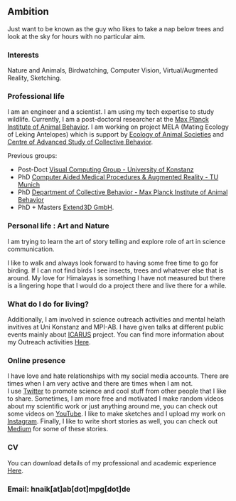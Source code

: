 ## Ambition
Just want to be known as the guy who likes to take a nap below trees and look at the sky for hours with no particular aim.

### Interests 
Nature and Animals, Birdwatching, Computer Vision, Virtual/Augmented Reality, Sketching.

### Professional life  
I am an engineer and a scientist. I am using my tech expertise to study wildlife. Currently, I am a post-doctoral researcher at the [Max Planck Institute of Animal Behavior](https://www.ab.mpg.de/). I am working on project MELA (Mating Ecology of Leking Antelopes) which is support by [Ecology of Animal Societies](https://www.ab.mpg.de/crofoot) and [Centre of Advanced Study of Collective Behavior](https://www.exc.uni-konstanz.de/collective-behaviour/). 

Previous groups: 
- Post-Doct [Visual Computing Group - University of Konstanz](https://www.cgmi.uni-konstanz.de/)
- PhD [Computer Aided Medical Procedures & Augmented Reality - TU Munich](https://www.in.tum.de/campar/start/)
- PhD [Department of Collective Behavior - Max Planck Institute of Animal Behavior](https://www.ab.mpg.de/couzin)
- PhD + Masters [Extend3D GmbH](https://www.extend3d.com/en/).

### Personal life : Art and Nature
I am trying to learn the art of story telling and explore role of art in science communication. 

I like to walk and always look forward to having some free time to go for birding. If I can not find birds I see insects, trees and whatever else that is around. My love for Himalayas is something I have not measured but there is a lingering hope that I would do a project there and live there for a while. 

### What do I do for living? 

Additionally, I am involved in science outreach activities and mental helath invitives at Uni Konstanz and MPI-AB. I have given talks at different public events mainly about [ICARUS](https://www.icarus.mpg.de/en) project. You can find more information about my Outreach activities [Here](/about/page).  

### Online presence 

I have love and hate relationships with my social media accounts. There are times when I am very active and there are times when I am not.  
I use [Twitter](https://twitter.com/hmnaik) to promote science and cool stuff from other people that I like to share. Sometimes, I am more free and motivated I make random videos about my scientific work or just anything around me, you can check out some videos on [YouTube](https://www.youtube.com/channel/UCFERZcpt3g0wQzTgtil1HIA?view_as=subscriber). I like to make sketches and I upload my work on [Instagram](https://www.instagram.com/walking_naik/?hl=en). Finally, I like to write short stories as well, you can check out [Medium](https://medium.com/@hemalnaik) for some of these stories. 

### CV

You can download details of my professional and academic experience [Here](/cv/Resume.pdf).

### Email: hnaik[at]ab[dot]mpg[dot]de